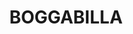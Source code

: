 ---
facts:
- Boggabilla is located on the Newell Highway, a major road transport route.
- The town is situated on the border between New South Wales and Queensland.
- The name Boggabilla is believed to be derived from an Aboriginal word meaning "meeting
  of two waters".
- The area around Boggabilla is known for its agricultural production, particularly
  cotton and beef cattle.
- Boggabilla experiences a hot semi-arid climate.
- The town is home to a number of sporting clubs, including football, cricket, and
  netball teams.
- Boggabilla is part of the Moree Plains Shire local government area.
- The town has a small population, estimated to be around 600 people.
- Boggabilla is located close to the Macintyre River, a major tributary of the Darling
  River.
- The nearest major town to Boggabilla is Goondiwindi, located just across the border
  in Queensland.
historical_events: []
lastmod: '2025-04-07T23:15:50+00:00'
latitude: -28.707837
layout: suburb
longitude: 150.185847
notable_people: []
postcode: '2409'
state: NSW
title: BOGGABILLA
tourist_locations: []
url: /nsw/boggabilla/
---